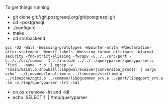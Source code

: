 To get things running:

 * git clone git://git.postgresql.org/git/postgresql.git
 * cd ~postgresql
 * ./configure
 * make
 * cd src/backend
```
gcc -O2 -Wall -Wmissing-prototypes -Wpointer-arith -Wdeclaration-after-statement -Wendif-labels -Wmissing-format-attribute -Wformat-security -fno-strict-aliasing -fwrapv -L../../src/port -L../../src/common -I ../include ../../../queryparser/queryparser.c `find . -name '*.o' | egrep -v '(main/main\.o|snowball|libpqwalreceiver|conversion_procs)' | xargs echo` ../timezone/localtime.o ../timezone/strftime.o ../timezone/pgtz.o ../common/libpgcommon_srv.a ../port/libpgport_srv.a -lm -o /tmp/queryparser -lrt -ldl
```
 * on os x remove -lrt and -ldl
 * echo 'SELECT 1' | /tmp/queryparser
